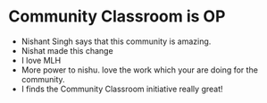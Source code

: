 # Community Classroom is OP

- Nishant Singh says that this community is amazing.
- Nishat made this change
- I love MLH
- More power to nishu. love the work which your are doing for the community.
- I finds the Community Classroom initiative really great!
